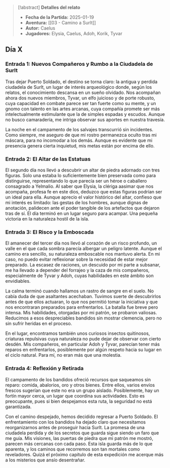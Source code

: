 >[!abstract] **Detalles del relato**
>  - **Fecha de la Partida:** 2025-01-19
>  - **Aventura:** [[03 - Camino a Surlt]]
>  - **Autor:** Caelus
>  - **Jugadores:** Elysia, Caelus, Adoh, Korik, Tyvar

## Día X 
### Entrada 1: Nuevos Compañeros y Rumbo a la Ciudadela de Surlt

Tras dejar Puerto Soldado, el destino se torna claro: la antigua y perdida ciudadela de Surlt, un lugar de interés arqueológico donde, según los relatos, el conocimiento descansa en un sueño olvidado. Nos acompañan ahora dos nuevos miembros, Tyvar, un elfo juicioso y de porte robusto, cuya capacidad en combate parece ser tan fuerte como su mente, y un gnomo con talento en las artes arcanas, cuya compañía promete ser más intelectualmente estimulante que la de simples espadas y escudos. Aunque no busco camaradería, me intriga observar sus aportes en nuestra travesía. 

La noche en el campamento de los salvajes transcurrió sin incidentes. Como siempre, me aseguro de que mi rostro permanezca oculto tras mi máscara, para no incomodar a los demás. Aunque es evidente que mi presencia genera cierta inquietud, mis metas están por encima de ello. 

### Entrada 2: El Altar de las Estatuas 
El segundo día nos llevó a descubrir un altar de piedra adornado con tres figuras. Solo una estaba lo suficientemente bien preservada como para distinguirse, representando lo que parecía ser un héroe o caballero consagrado a Yelmalio. Al saber que Elysia, la clériga aasimar que nos acompaña, profesa fe en este dios, deduzco que estas figuras podrían ser un ideal para ella. Aunque aprecio el valor histórico del altar, confieso que mi interés es limitado: las gestas de los hombres, aunque dignas de anotación, palidecen ante el poder tangible de los artefactos que dejaron tras de sí. El día terminó en un lugar seguro para acampar. Una pequeña victoria en la naturaleza hostil de la isla. 

### Entrada 3: El Risco y la Emboscada 
El amanecer del tercer día nos llevó al corazón de un risco profundo, un valle en el que cada sombra parecía albergar un peligro latente. Aunque el camino era sencillo, su naturaleza emboscable nos mantuvo alerta. En mi caso, no puedo evitar reflexionar sobre la necesidad de estar mejor preparado. La escasez de raciones, un descuido por mi parte a subsanar, me ha llevado a depender del forrajeo y la caza de mis compañeros, especialmente de Tyvar y Adoh, cuyas habilidades en este ámbito son envidiables. 

La calma terminó cuando hallamos un rastro de sangre en el suelo. No cabía duda de que asaltantes acechaban. Tuvimos suerte de descubrirlos antes de que ellos actuaran, lo que nos permitió tomar la iniciativa y que nos encontraran preparados para enfrentarlos. La batalla fue breve pero intensa. Mis habilidades, otorgadas por mi patrón, se probaron valiosas. Reducimos a esos despreciables bandidos sin mostrar clemencia, pero no sin sufrir heridas en el proceso. 

En el lugar, encontramos también unos curiosos insectos quitinosos, criaturas repulsivas cuya naturaleza no pude dejar de observar con cierto desdén. Mis compañeros, en particular Adoh y Tyvar, parecían tener más reparos en enfrentarlos, posiblemente por algún respeto hacia su lugar en el ciclo natural. Para mí, no eran más que una molestia. 

### Entrada 4: Reflexión y Retirada 
El campamento de los bandidos ofreció recursos que saqueamos sin reparo: comida, abalorios, oro y otros bienes. Entre ellos, varios envíos frescos sugerían que este no era un grupo aislado. Posiblemente, hay un fortín mayor cerca, un lugar que coordina sus actividades. Esto es preocupante, pues si bien despejamos esta ruta, la seguridad no está garantizada. 

Con el camino despejado, hemos decidido regresar a Puerto Soldado. El enfrentamiento con los bandidos ha dejado claro que necesitamos reorganizarnos antes de proseguir hacia Surlt. La promesa de una ciudadela perdida y de los secretos que guarda sigue siendo un faro que me guía. Mis visiones, las puertas de piedra que mi patrón me mostró, parecen más cercanas con cada paso. Esta isla guarda más de lo que aparenta, y los caminos que recorremos son tan mortales como reveladores. Quizá el próximo capítulo de esta expedición me acerque más a los misterios que ansío desentrañar.